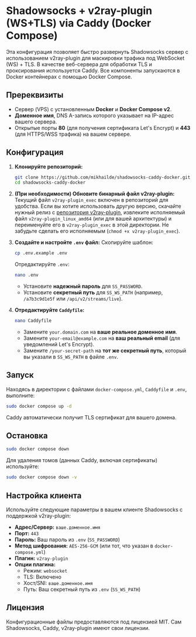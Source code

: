 # Shadowsocks + v2ray-plugin (WS+TLS) via Caddy (Docker Compose)

Эта конфигурация позволяет быстро развернуть Shadowsocks сервер с использованием v2ray-plugin для маскировки трафика под WebSocket (WS) + TLS. В качестве веб-сервера для обработки TLS и проксирования используется Caddy. Все компоненты запускаются в Docker контейнерах с помощью Docker Compose.

## Пререквизиты

*   Сервер (VPS) с установленным **Docker** и **Docker Compose v2**.
*   **Доменное имя**, DNS A-запись которого указывает на IP-адрес вашего сервера.
*   Открытые порты **80** (для получения сертификата Let's Encrypt) и **443** (для HTTPS/WSS трафика) на вашем сервере.

## Конфигурация

1.  **Клонируйте репозиторий:**
    ```bash
    git clone https://github.com/mikhailde/shadowsocks-caddy-docker.git
    cd shadowsocks-caddy-docker
    ```

2.  **(При необходимости) Обновите бинарный файл v2ray-plugin:**
    Текущий файл `v2ray-plugin_exec` включен в репозиторий для удобства. Если вы хотите использовать другую версию, скачайте нужный релиз с [репозитория v2ray-plugin](https://github.com/shadowsocks/v2ray-plugin/releases), извлеките исполняемый файл `v2ray-plugin_linux_amd64` (или для вашей архитектуры) и переименуйте его в `v2ray-plugin_exec` в этой директории. Не забудьте сделать его исполняемым (`chmod +x v2ray-plugin_exec`).

3.  **Создайте и настройте `.env` файл:**
    Скопируйте шаблон:
    ```bash
    cp .env.example .env
    ```
    Отредактируйте `.env`:
    ```bash
    nano .env
    ```
    *   Установите **надежный пароль** для `SS_PASSWORD`.
    *   Установите **секретный путь** для `SS_WS_PATH` (например, `/a7b3c9d1e5f` или `/api/v2/streams/live`).

4.  **Отредактируйте `Caddyfile`:**
    ```bash
    nano Caddyfile
    ```
    *   Замените `your.domain.com` на **ваше реальное доменное имя**.
    *   Замените `your-email@example.com` на **ваш реальный email** (для уведомлений Let's Encrypt).
    *   Замените `/your-secret-path` на **тот же секретный путь**, который вы указали в `SS_WS_PATH` в файле `.env`.

## Запуск

Находясь в директории с файлами `docker-compose.yml`, `Caddyfile` и `.env`, выполните:
```bash
sudo docker compose up -d
```
Caddy автоматически получит TLS сертификат для вашего домена.

## Остановка

```bash
sudo docker compose down
```
Для удаления томов (данных Caddy, включая сертификаты) используйте:
```bash
sudo docker compose down -v
```

## Настройка клиента

Используйте следующие параметры в вашем клиенте Shadowsocks с поддержкой v2ray-plugin:

*   **Адрес/Сервер:** `ваше.доменное.имя`
*   **Порт:** `443`
*   **Пароль:** Ваш пароль из `.env` (`SS_PASSWORD`)
*   **Метод шифрования:** `AES-256-GCM` (или тот, что указан в `docker-compose.yml`)
*   **Плагин:** `v2ray-plugin`
*   **Опции плагина:**
    *   Режим: `websocket`
    *   TLS: Включено
    *   Хост/SNI: `ваше.доменное.имя`
    *   Путь: Ваш секретный путь из `.env` (`SS_WS_PATH`)

## Лицензия

Конфигурационные файлы предоставляются под лицензией MIT. Сам Shadowsocks, Caddy, v2ray-plugin имеют свои лицензии.
